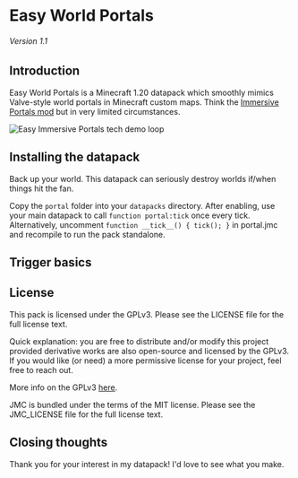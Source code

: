 # Easy World Portals
###### Version 1.1

## Introduction
Easy World Portals is a Minecraft 1.20 datapack which smoothly mimics Valve-style world portals in Minecraft custom maps. Think the [Immersive Portals mod](https://www.curseforge.com/minecraft/mc-mods/immersive-portals-mod) but in very limited circumstances.

![Easy Immersive Portals tech demo loop](https://media.giphy.com/media/dxCX2rSzDldCnzxSr5/giphy.gif)

## Installing the datapack
Back up your world. This datapack can seriously destroy worlds if/when things hit the fan.

Copy the `portal` folder into your `datapacks` directory. After enabling, use your main datapack to call `function portal:tick` once every tick. Alternatively, uncomment `function __tick__() { tick(); }` in portal.jmc and recompile to run the pack standalone.

## Trigger basics

## License
This pack is licensed under the GPLv3. Please see the LICENSE file for the full license text.

Quick explanation: you are free to distribute and/or modify this project provided derivative works are also open-source and licensed by the GPLv3. If you would like (or need) a more permissive license for your project, feel free to reach out.

More info on the GPLv3 [here](https://choosealicense.com/licenses/gpl-3.0/).

JMC is bundled under the terms of the MIT license. Please see the JMC_LICENSE file for the full license text.

## Closing thoughts
Thank you for your interest in my datapack! I'd love to see what you make.